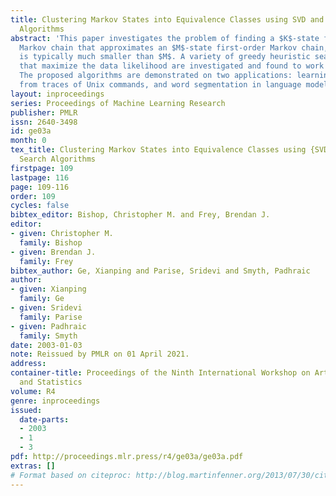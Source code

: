 ```yaml
---
title: Clustering Markov States into Equivalence Classes using SVD and Heuristic Search
  Algorithms
abstract: 'This paper investigates the problem of finding a $K$-state first-order
  Markov chain that approximates an $M$-state first-order Markov chain, where $K$
  is typically much smaller than $M$. A variety of greedy heuristic search algorithms
  that maximize the data likelihood are investigated and found to work well empirically.
  The proposed algorithms are demonstrated on two applications: learning user models
  from traces of Unix commands, and word segmentation in language modeling.'
layout: inproceedings
series: Proceedings of Machine Learning Research
publisher: PMLR
issn: 2640-3498
id: ge03a
month: 0
tex_title: Clustering Markov States into Equivalence Classes using {SVD} and Heuristic
  Search Algorithms
firstpage: 109
lastpage: 116
page: 109-116
order: 109
cycles: false
bibtex_editor: Bishop, Christopher M. and Frey, Brendan J.
editor:
- given: Christopher M.
  family: Bishop
- given: Brendan J.
  family: Frey
bibtex_author: Ge, Xianping and Parise, Sridevi and Smyth, Padhraic
author:
- given: Xianping
  family: Ge
- given: Sridevi
  family: Parise
- given: Padhraic
  family: Smyth
date: 2003-01-03
note: Reissued by PMLR on 01 April 2021.
address:
container-title: Proceedings of the Ninth International Workshop on Artificial Intelligence
  and Statistics
volume: R4
genre: inproceedings
issued:
  date-parts:
  - 2003
  - 1
  - 3
pdf: http://proceedings.mlr.press/r4/ge03a/ge03a.pdf
extras: []
# Format based on citeproc: http://blog.martinfenner.org/2013/07/30/citeproc-yaml-for-bibliographies/
---
```

